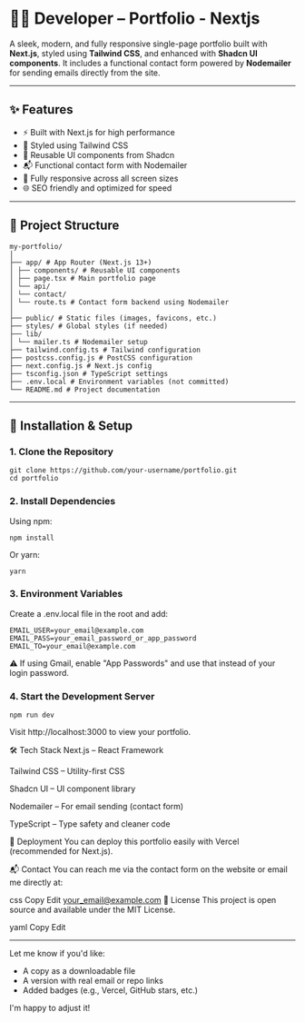 # 🧑‍💻 Developer – Portfolio - Nextjs

A sleek, modern, and fully responsive single-page portfolio built with **Next.js**, styled using **Tailwind CSS**, and enhanced with **Shadcn UI components**. It includes a functional contact form powered by **Nodemailer** for sending emails directly from the site.

---

## ✨ Features

- ⚡ Built with Next.js for high performance
- 💅 Styled using Tailwind CSS
- 🧱 Reusable UI components from Shadcn
- 📬 Functional contact form with Nodemailer
- 📱 Fully responsive across all screen sizes
- 🌐 SEO friendly and optimized for speed

---

## 📁 Project Structure

```
my-portfolio/
│
├── app/ # App Router (Next.js 13+)
│ ├── components/ # Reusable UI components
│ ├── page.tsx # Main portfolio page
│ └── api/
│ └── contact/
│ └── route.ts # Contact form backend using Nodemailer
│
├── public/ # Static files (images, favicons, etc.)
├── styles/ # Global styles (if needed)
├── lib/
│ └── mailer.ts # Nodemailer setup
├── tailwind.config.ts # Tailwind configuration
├── postcss.config.js # PostCSS configuration
├── next.config.js # Next.js config
├── tsconfig.json # TypeScript settings
├── .env.local # Environment variables (not committed)
└── README.md # Project documentation
```

---

## 🧩 Installation & Setup

### 1. Clone the Repository

```
git clone https://github.com/your-username/portfolio.git
cd portfolio
```

### 2. Install Dependencies

Using npm:

```
npm install
```
Or yarn:
```
yarn
```
### 3. Environment Variables
Create a .env.local file in the root and add:
```
EMAIL_USER=your_email@example.com
EMAIL_PASS=your_email_password_or_app_password
EMAIL_TO=your_email@example.com
```

⚠️ If using Gmail, enable "App Passwords" and use that instead of your login password.

### 4. Start the Development Server

```
npm run dev
```
Visit http://localhost:3000 to view your portfolio.

🛠 Tech Stack
Next.js – React Framework

Tailwind CSS – Utility-first CSS

Shadcn UI – UI component library

Nodemailer – For email sending (contact form)

TypeScript – Type safety and cleaner code

🧪 Deployment
You can deploy this portfolio easily with Vercel (recommended for Next.js).

📬 Contact
You can reach me via the contact form on the website or email me directly at:

css
Copy
Edit
your_email@example.com
📄 License
This project is open source and available under the MIT License.

yaml
Copy
Edit

---

Let me know if you'd like:
- A copy as a downloadable file
- A version with real email or repo links
- Added badges (e.g., Vercel, GitHub stars, etc.)

I'm happy to adjust it!
